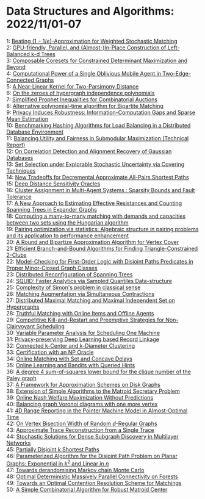 # Data Structures and Algorithms: 2022/11/01-07  
1: [Beating $(1-1/e)$-Approximation for Weighted Stochastic Matching](https://doi.org/10.48550/arXiv.2210.17515)  
2: [GPU-friendly, Parallel, and (Almost-)In-Place Construction of  Left-Balanced k-d Trees](https://doi.org/10.48550/arXiv.2211.00120)  
3: [Composable Coresets for Constrained Determinant Maximization and Beyond](https://doi.org/10.48550/arXiv.2211.00289)  
4: [Computational Power of a Single Oblivious Mobile Agent in  Two-Edge-Connected Graphs](https://doi.org/10.48550/arXiv.2211.00332)  
5: [A Near-Linear Kernel for Two-Parsimony Distance](https://doi.org/10.48550/arXiv.2211.00378)  
6: [On the zeroes of hypergraph independence polynomials](https://doi.org/10.48550/arXiv.2211.00464)  
7: [Simplified Prophet Inequalities for Combinatorial Auctions](https://doi.org/10.48550/arXiv.2211.00707)  
8: [Alternative polynomial-time algorithm for Bipartite Matching](https://doi.org/10.48550/arXiv.2211.00711)  
9: [Privacy Induces Robustness: Information-Computation Gaps and Sparse Mean  Estimation](https://doi.org/10.48550/arXiv.2211.00724)  
10: [Benchmarking Hashing Algorithms for Load Balancing in a Distributed  Database Environment](https://doi.org/10.48550/arXiv.2211.00741)  
11: [Balancing Utility and Fairness in Submodular Maximization (Technical  Report)](https://doi.org/10.48550/arXiv.2211.00980)  
12: [On Correlation Detection and Alignment Recovery of Gaussian Databases](https://doi.org/10.48550/arXiv.2211.01069)  
13: [Set Selection under Explorable Stochastic Uncertainty via Covering  Techniques](https://doi.org/10.48550/arXiv.2211.01097)  
14: [New Tradeoffs for Decremental Approximate All-Pairs Shortest Paths](https://doi.org/10.48550/arXiv.2211.01152)  
15: [Deep Distance Sensitivity Oracles](https://doi.org/10.48550/arXiv.2211.02681)  
16: [Cluster Assignment in Multi-Agent Systems : Sparsity Bounds and Fault  Tolerance](https://doi.org/10.48550/arXiv.2211.01316)  
17: [A New Approach to Estimating Effective Resistances and Counting Spanning  Trees in Expander Graphs](https://doi.org/10.48550/arXiv.2211.01468)  
18: [Computing a many-to-many matching with demands and capacities between  two sets using the Hungarian algorithm](https://doi.org/10.48550/arXiv.2211.01612)  
19: [Pairing optimization via statistics: Algebraic structure in pairing  problems and its application to performance enhancement](https://doi.org/10.48550/arXiv.2211.01661)  
20: [A Round and Bipartize Approximation Algorithm for Vertex Cover](https://doi.org/10.48550/arXiv.2211.01699)  
21: [Efficient Branch-and-Bound Algorithms for Finding Triangle-Constrained  2-Clubs](https://doi.org/10.48550/arXiv.2211.01701)  
22: [Model-Checking for First-Order Logic with Disjoint Paths Predicates in  Proper Minor-Closed Graph Classes](https://doi.org/10.48550/arXiv.2211.01723)  
23: [Distributed Reconfiguration of Spanning Trees](https://doi.org/10.48550/arXiv.2211.01725)  
24: [SQUID: Faster Analytics via Sampled Quantiles Data-structure](https://doi.org/10.48550/arXiv.2211.01726)  
25: [Complexity of Simon's problem in classical sense](https://doi.org/10.48550/arXiv.2211.01776)  
26: [Matching Augmentation via Simultaneous Contractions](https://doi.org/10.48550/arXiv.2211.01912)  
27: [Distributed Maximal Matching and Maximal Independent Set on Hypergraphs](https://doi.org/10.48550/arXiv.2211.01945)  
28: [Truthful Matching with Online Items and Offline Agents](https://doi.org/10.48550/arXiv.2211.02004)  
29: [Competitive Kill-and-Restart and Preemptive Strategies for  Non-Clairvoyant Scheduling](https://doi.org/10.48550/arXiv.2211.02044)  
30: [Variable Parameter Analysis for Scheduling One Machine](https://doi.org/10.48550/arXiv.2211.02107)  
31: [Privacy-preserving Deep Learning based Record Linkage](https://doi.org/10.48550/arXiv.2211.02161)  
32: [Connected k-Center and k-Diameter Clustering](https://doi.org/10.48550/arXiv.2211.02176)  
33: [Certification with an NP Oracle](https://doi.org/10.48550/arXiv.2211.02257)  
34: [Online Matching with Set and Concave Delays](https://doi.org/10.48550/arXiv.2211.02394)  
35: [Online Learning and Bandits with Queried Hints](https://doi.org/10.48550/arXiv.2211.02703)  
36: [A degree 4 sum-of-squares lower bound for the clique number of the Paley  graph](https://doi.org/10.48550/arXiv.2211.02713)  
37: [A Framework for Approximation Schemes on Disk Graphs](https://doi.org/10.48550/arXiv.2211.02717)  
38: [Extension of Simple Algorithms to the Matroid Secretary Problem](https://doi.org/10.48550/arXiv.2211.02755)  
39: [Online Nash Welfare Maximization Without Predictions](https://doi.org/10.48550/arXiv.2211.03077)  
40: [Balancing graph Voronoi diagrams with one more vertex](https://doi.org/10.48550/arXiv.2211.03146)  
41: [4D Range Reporting in the Pointer Machine Model in Almost-Optimal Time](https://doi.org/10.48550/arXiv.2211.03161)  
42: [On Vertex Bisection Width of Random $d$-Regular Graphs](https://doi.org/10.48550/arXiv.2211.03206)  
43: [Approximate Trace Reconstruction from a Single Trace](https://doi.org/10.48550/arXiv.2211.03292)  
44: [Stochastic Solutions for Dense Subgraph Discovery in Multilayer Networks](https://doi.org/10.48550/arXiv.2211.03306)  
45: [Partially Disjoint k Shortest Paths](https://doi.org/10.48550/arXiv.2211.03335)  
46: [Parameterized Algorithm for the Disjoint Path Problem on Planar Graphs:  Exponential in $k^2$ and Linear in $n$](https://doi.org/10.48550/arXiv.2211.03341)  
47: [Towards derandomising Markov chain Monte Carlo](https://doi.org/10.48550/arXiv.2211.03487)  
48: [Optimal Deterministic Massively Parallel Connectivity on Forests](https://doi.org/10.48550/arXiv.2211.03530)  
49: [Towards an Optimal Contention Resolution Scheme for Matchings](https://doi.org/10.48550/arXiv.2211.03599)  
50: [A Simple Combinatorial Algorithm for Robust Matroid Center](https://doi.org/10.48550/arXiv.2211.03601)  